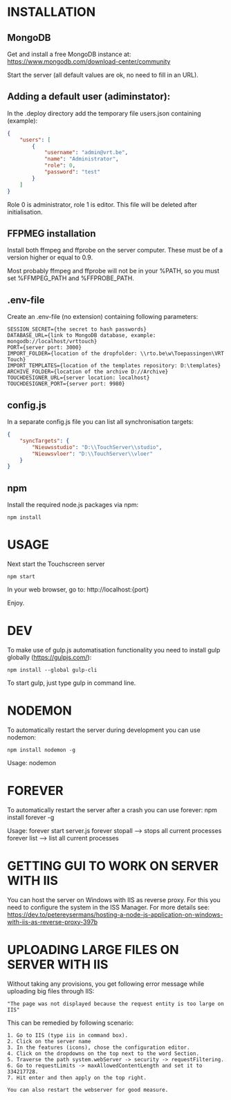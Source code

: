 # INSTALLATION

## MongoDB
Get and install a free MongoDB instance at:
	https://www.mongodb.com/download-center/community

Start the server (all default values are ok, no need to fill in an URL).

## Adding a default user (adiminstator):
In the .deploy directory add the temporary file users.json containing (example):

```json
{
    "users": [
        {
            "username": "admin@vrt.be",
            "name": "Administrator",
            "role": 0,
            "password": "test"
        }
    ]
}
```

Role 0 is administrator, role 1 is editor.
This file will be deleted after initialisation.

## FFPMEG installation
Install both ffmpeg and ffprobe on the server computer. These must
be of a version higher or equal to 0.9.

Most probably ffmpeg and ffprobe will not be in your %PATH, so you
must set %FFMPEG_PATH and %FFPROBE_PATH.

## .env-file
Create an .env-file (no extension) containing following parameters:

```
SESSION_SECRET={the secret to hash passwords}
DATABASE_URL={link to MongoDB database, example: mongodb://localhost/vrttouch}
PORT={server port: 3000}
IMPORT_FOLDER={location of the dropfolder: \\rto.be\w\Toepassingen\VRT Touch}
IMPORT_TEMPLATES={location of the templates repository: D:\templates}
ARCHIVE_FOLDER={location of the archive D://Archive}
TOUCHDESIGNER_URL={server location: localhost}
TOUCHDESIGNER_PORT={server port: 9980}
```

## config.js
In a separate config.js file you can list all synchronisation targets:

```json
{
    "syncTargets": {
        "Nieuwsstudio": "D:\\TouchServer\\studio",
        "Nieuwsvloer": "D:\\TouchServer\\vloer"
    }
}
```

## npm
Install the required node.js packages via npm:

	npm install

# USAGE
Next start the Touchscreen server

	npm start

In your web browser, go to: http://localhost:{port}

Enjoy.

# DEV
To make use of gulp.js automatisation functionality you need
to install gulp globally (https://gulpjs.com/):

	npm install --global gulp-cli

To start gulp, just type gulp in command line.

# NODEMON
To automatically restart the server during development you can use
nodemon:

    npm install nodemon -g

Usage:
    nodemon

# FOREVER
To automatically restart the server after a crash you can use
forever:
    npm install forever -g

Usage:
    forever start server.js
    forever stopall             --> stops all current processes
    forever list                --> list all current processes

# GETTING GUI TO WORK ON SERVER WITH IIS
You can host the server on Windows with IIS as
reverse proxy. For this you need to configure the
system in the ISS Manager.
For more details see:
https://dev.to/petereysermans/hosting-a-node-js-application-on-windows-with-iis-as-reverse-proxy-397b

# UPLOADING LARGE FILES ON SERVER WITH IIS
Without taking any provisions, you get following error message while uploading big files through IIS:

    "The page was not displayed because the request entity is too large on IIS"

This can be remedied by following scenario:

    1. Go to IIS (type iis in command box).
    2. Click on the server name
    3. In the features (icons), chose the configuration editor.
    4. Click on the dropdowns on the top next to the word Section.
    5. Traverse the path system.webServer -> security -> requestFiltering.
    6. Go to requestLimits -> maxAllowedContentLength and set it to 334217728.
    7. Hit enter and then apply on the top right.
    
    You can also restart the webserver for good measure.
